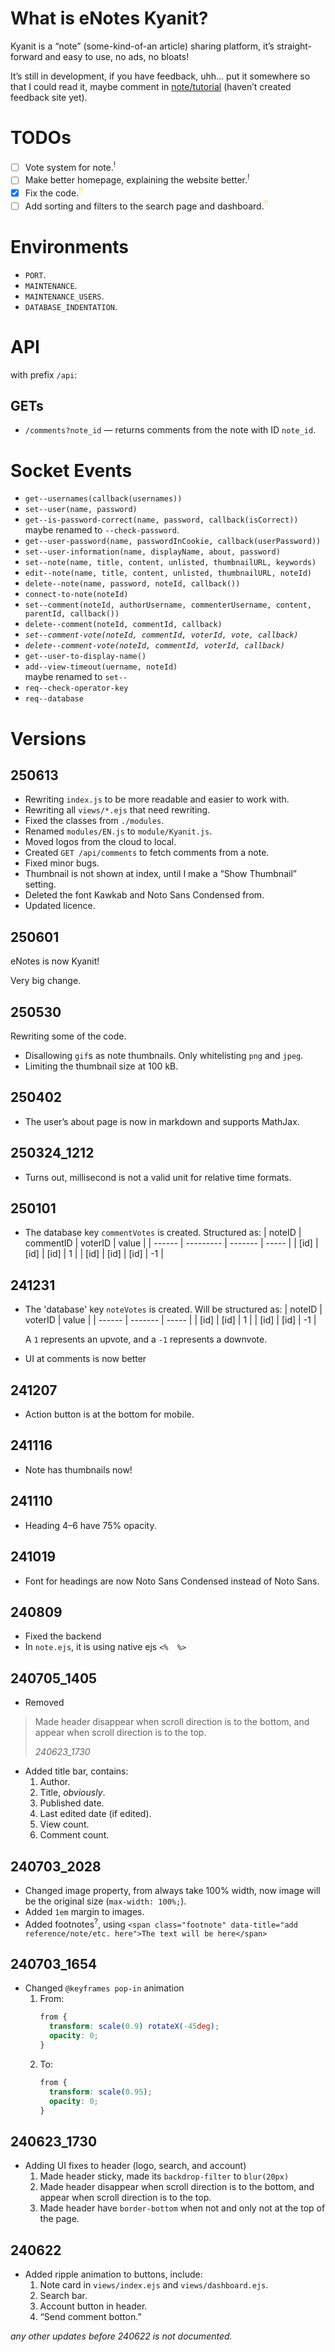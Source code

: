# What is eNotes Kyanit?

Kyanit is a “note” (some-kind-of-an article) sharing platform, it’s straight-forward and easy to use, no ads, no bloats!

It’s still in development, if you have feedback, uhh... put it somewhere so that I could read it, maybe comment in [note/tutorial](/note/tutorial) (haven’t created feedback site yet).

# TODOs

- [ ] Vote system for note.<sup>!</sup>
- [ ] Make better homepage, explaining the website better.<sup>!</sup>
- [x] Fix the code.<sup style="color:gold">!!</sup>
- [ ] Add sorting and filters to the search page and dashboard.<sup style="color:gold">!!</sup>

# Environments

-	`PORT`.
-	`MAINTENANCE`.
-	`MAINTENANCE_USERS`.
-	`DATABASE_INDENTATION`.

# API

with prefix `/api`:

## GETs

-	`/comments?note_id` — returns comments from the note with ID `note_id`.

# Socket Events

-   `get--usernames(callback(usernames))`
-   `set--user(name, password)`
-   `get--is-password-correct(name, password, callback(isCorrect))`  
	maybe renamed to `--check-password`.
-   `get--user-password(name, passwordInCookie, callback(userPassword))`
-   `set--user-information(name, displayName, about, password)`
-   `set--note(name, title, content, unlisted, thumbnailURL, keywords)`
-   `edit--note(name, title, content, unlisted, thumbnailURL, noteId)`
-   `delete--note(name, password, noteId, callback())`
-   `connect-to-note(noteId)`
-   `set--comment(noteId, authorUsername, commenterUsername, content, parentId, callback())`
-   `delete--comment(noteId, commentId, callback)`
-   *`set--comment-vote(noteId, commentId, voterId, vote, callback)`*
-   *`delete--comment-vote(noteId, commentId, voterId, callback)`*
-   `get--user-to-display-name()`
-   `add--view-timeout(uername, noteId)`  
	maybe renamed to `set--`
-   `req--check-operator-key`
-   `req--database`

# Versions

## 250613

- Rewriting `index.js` to be more readable and easier to work with.
- Rewriting all `views/*.ejs` that need rewriting.
- Fixed the classes from `./modules`.
- Renamed `modules/EN.js` to `module/Kyanit.js`.
- Moved logos from the cloud to local.
- Created `GET /api/comments` to fetch comments from a note.
- Fixed minor bugs.
- Thumbnail is not shown at index, until I make a “Show Thumbnail” setting.
- Deleted the font Kawkab and Noto Sans Condensed from.
- Updated licence.

## 250601

eNotes is now Kyanit!

Very big change.

## 250530

Rewriting some of the code.

- Disallowing `gif`s as note thumbnails. Only whitelisting `png` and `jpeg`.
- Limiting the thumbnail size at 100 kB.

## 250402

-  The user’s about page is now in markdown and supports MathJax.

## 250324_1212

-  Turns out, millisecond is not a valid unit for relative time formats.

## 250101

-   The database key `commentVotes` is created. Structured as:
	| noteID | commentID | voterID | value |
	| ------ | --------- | ------- | ----- |
	| [id]   | [id]      | [id]    | 1     |
	| [id]   | [id]      | [id]    | -1    |

## 241231

-   The 'database' key `noteVotes` is created.
	Will be structured as:
	| noteID | voterID | value |
	| ------ | ------- | ----- |
	| [id]   | [id]    | 1     |
	| [id]   | [id]    | -1    |
	
	A `1` represents an upvote, and a `-1` represents a downvote.
-   UI at comments is now better

## 241207

-  Action button is at the bottom for mobile.

## 241116

-  Note has thumbnails now!

## 241110

-  Heading 4–6 have 75% opacity.

## 241019

-  Font for headings are now Noto Sans Condensed instead of Noto Sans.

## 240809

-  Fixed the backend
-  In `note.ejs`, it is using native ejs `<%  %>`

## 240705_1405

-  Removed
  > Made header disappear when scroll direction is to the bottom, and appear when scroll direction is to the top.
  > 
  > *240623_1730*
-  Added title bar, contains:
	1. Author.
	2. Title, *obviously*.
	3. Published date.
	4. Last edited date (if edited).
	5. View count.
	6. Comment count.

## 240703_2028

-  Changed image property, from always take 100% width, now image will be the original size (`max-width: 100%;`).
-  Added `1em` margin to images.
-  Added footnotes<sup>?</sup>, using `<span class="footnote" data-title="add reference/note/etc. here">The text will be here</span>`

## 240703_1654

-   Changed `@keyframes pop-in` animation
	1.  From:
		```css
		from {
		  transform: scale(0.9) rotateX(-45deg);
		  opacity: 0;
		}
		```
	2. To:
		```css
		from {
		  transform: scale(0.95);
		  opacity: 0;
		}
		```

## 240623_1730

-   Adding UI fixes to header (logo, search, and account)
	1.  Made header sticky, made its `backdrop-filter` to `blur(20px)`
	2.  Made header disappear when scroll direction is to the bottom, and appear when scroll direction is to the top.
	3.  Made header have `border-bottom` when not and only not at the top of the page.
	
## 240622

-   Added ripple animation to buttons, include:
	1.  Note card in `views/index.ejs` and `views/dashboard.ejs`.
	2.  Search bar.
	3.  Account button in header.
	4.  “Send comment botton.”

*any other updates before 240622 is not documented.*